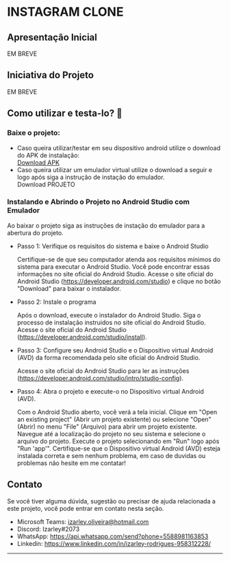 # INSTAGRAM CLONE

## Apresentação Inicial

EM BREVE

## Iniciativa do Projeto

EM BREVE

## Como utilizar e testa-lo? 🤔

   ### Baixe o projeto:
   * Caso queira utilizar/testar em seu dispositivo android utilize o download do APK de instalação:<br>
      [Download APK](https://drive.google.com/file/d/1cNxIxviqqaeyX5Q_6vGwbEiloXX1Lu8x/view?usp=sharing)
   * Caso queira utilizar um emulador virtual utilize o download a seguir e logo após siga a instrução de instação do emulador.<br>
      Download PROJETO

   ### Instalando e Abrindo o Projeto no Android Studio com Emulador
   Ao baixar o projeto siga as instruções de instação do emulador para a abertura do projeto.

  * Passo 1: Verifique os requisitos do sistema e baixe o Android Studio

    Certifique-se de que seu computador atenda aos requisitos mínimos do sistema para executar o Android Studio. Você pode encontrar essas informações no site oficial do Android Studio.
    Acesse o site oficial do Android Studio (https://developer.android.com/studio) e clique no botão "Download" para baixar o instalador.

  * Passo 2: Instale o programa

    Após o download, execute o instalador do Android Studio. Siga o processo de instalação instruidos no site oficial do Android Studio.
    Acesse o site oficial do Android Studio (https://developer.android.com/studio/install).

  * Passo 3: Configure seu Android Studio e o Dispositivo virtual Android (AVD) da forma recomendada pelo site oficial do Android Studio.

    Acesse o site oficial do Android Studio para ler as instruções (https://developer.android.com/studio/intro/studio-config).

  * Passo 4: Abra o projeto e execute-o no Dispositivo virtual Android (AVD).

    Com o Android Studio aberto, você verá a tela inicial. Clique em "Open an existing project" (Abrir um projeto existente) ou selecione "Open" (Abrir) no menu "File" (Arquivo) para abrir um projeto existente. Navegue até a localização do projeto no seu sistema e selecione o arquivo do projeto. Execute o projeto selecionando em "Run" logo após "Run 'app'". Certifique-se que o Dispositivo virtual Android (AVD) esteja instalada correta e sem nenhum problema, em caso de duvidas ou problemas não hesite em me contatar!

## Contato

Se você tiver alguma dúvida, sugestão ou precisar de ajuda relacionada a este projeto, você pode entrar em contato nesta seção.

* Microsoft Teams: [izarley.oliveira@hotmail.com](https://teams.live.com/l/invite/FAA-mtkaaMnD6zXiAI)
* Discord: Izarley#2073
* WhatsApp: https://api.whatsapp.com/send?phone=5588981163853
* Linkedin: https://www.linkedin.com/in/izarley-rodrigues-958312228/

---

